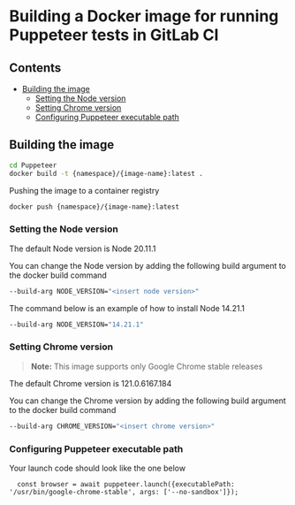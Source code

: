 # Building a Docker image for running Puppeteer tests in GitLab CI

## Contents

* [Building the image](#building-the-image)
    * [Setting the Node version](#setting-the-node-version)
    * [Setting Chrome version](#setting-chrome-version)
    * [Configuring Puppeteer executable path](#configuring-puppeteer-executable-path)

## Building the image

```bash
cd Puppeteer
docker build -t {namespace}/{image-name}:latest .
```

Pushing the image to a container registry

```sh
docker push {namespace}/{image-name}:latest
```

### Setting the Node version

The default Node version is Node 20.11.1

You can change the Node version by adding the following build argument to the docker build command

```bash
--build-arg NODE_VERSION="<insert node version>"
```

The command below is an example of how to install Node 14.21.1

```bash
--build-arg NODE_VERSION="14.21.1"
```

### Setting Chrome version

> **Note:** This image supports only Google Chrome stable releases

The default Chrome version is 121.0.6167.184

You can change the Chrome version by adding the following build argument to the docker build command

```bash
--build-arg CHROME_VERSION="<insert chrome version>"
```

### Configuring Puppeteer executable path

Your launch code should look like the one below

```TS
  const browser = await puppeteer.launch({executablePath: '/usr/bin/google-chrome-stable', args: ['--no-sandbox']});
```